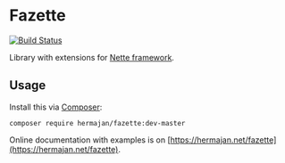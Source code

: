 # Fazette
[![Build Status](https://travis-ci.org/hermajan/fazette.svg?branch=master)](https://travis-ci.org/hermajan/fazette)

Library with extensions for [Nette framework](https://nette.org).

## Usage
Install this via [Composer](https://getcomposer.org):

`composer require hermajan/fazette:dev-master`

Online documentation with examples is on [https://hermajan.net/fazette](https://hermajan.net/fazette).
